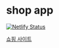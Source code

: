 # shop app

[![Netlify Status](https://api.netlify.com/api/v1/badges/34f11714-b2b3-40b6-868d-b0f0859870a7/deploy-status)](https://app.netlify.com/sites/ch-shop/deploys)

[쇼핑 사이트](https://ch-shop.netlify.app)